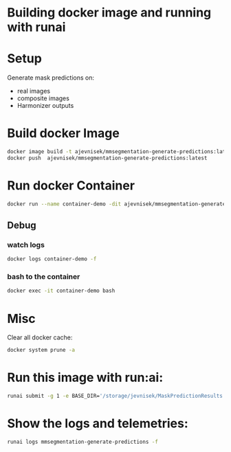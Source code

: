 # Building docker image and running with runai

# Setup
Generate mask predictions on:
- real images
- composite images
- Harmonizer outputs 


# Build docker Image
```bash
docker image build -t ajevnisek/mmsegmentation-generate-predictions:latest .  
docker push  ajevnisek/mmsegmentation-generate-predictions:latest
```


# Run docker Container
```bash
docker run --name container-demo -dit ajevnisek/mmsegmentation-generate-predictions:latest
```
## Debug
### watch logs
```bash
docker logs container-demo -f
```

### bash to the container
```bash
docker exec -it container-demo bash
```


# Misc
Clear all docker cache:
```bash
docker system prune -a
```

# Run this image with run:ai:
```bash
runai submit -g 1 -e BASE_DIR='/storage/jevnisek/MaskPredictionResults' --name mmsegmentation-generate-predictions -i ajevnisek/mmsegmentation-generate-predictions:latest --pvc=storage:/storage --large-shm

```
# Show the logs and telemetries:
```bash
runai logs mmsegmentation-generate-predictions -f

```